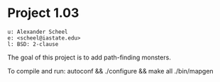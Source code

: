 # Project 1.03

    u: Alexander Scheel
    e: <scheel@iastate.edu>
    l: BSD: 2-clause

The goal of this project is to add path-finding monsters. 

To compile and run:
    autoconf && ./configure && make all
    ./bin/mapgen
